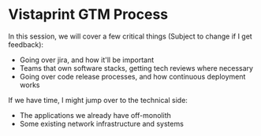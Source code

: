 # Vistaprint GTM Process

In this session, we will cover a few critical things (Subject to change if I get feedback):
 * Going over jira, and how it'll be important
 * Teams that own software stacks, getting tech reviews where necessary
 * Going over code release processes, and how continuous deployment works

If we have time, I might jump over to the technical side:
 * The applications we already have off-monolith
 * Some existing network infrastructure and systems


